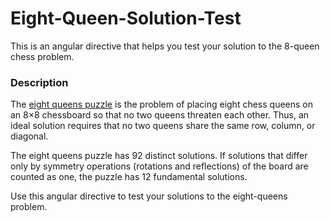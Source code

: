 # Eight-Queen-Solution-Test

This is an angular directive that helps you test your solution to the 8-queen chess problem.

### Description
The [eight queens puzzle](https://en.wikipedia.org/wiki/Eight_queens_puzzle) is the problem of placing eight chess queens on an 8×8 chessboard so that no two queens threaten each other. Thus, an ideal solution requires that no two queens share the same row, column, or diagonal.

The eight queens puzzle has 92 distinct solutions. If solutions that differ only by symmetry operations (rotations and reflections) of the board are counted as one, the puzzle has 12 fundamental solutions.

Use this angular directive to test your solutions to the eight-queens problem.
